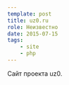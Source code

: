 ```yaml
---
template: post
title: uz0.ru
role: Неизвестно
date: 2015-07-15
tags:
    - site
    - php
---
```


Сайт проекта uz0.
